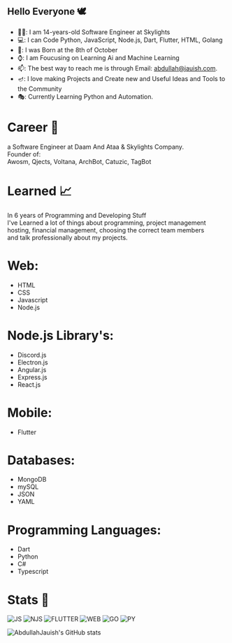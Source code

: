 ## Hello Everyone 🕊️

- 👨‍💻: I am 14-years-old Software Engineer at Skylights
- 💻: I can Code Python, JavaScript, Node.js, Dart, Flutter, HTML, Golang 
- 🎂: I was Born at the 8th of October
- ⌚: I am Foucusing on Learning Ai and Machine Learning
- 📫: The best way to reach me is through Email: abdullah@jauish.com.
- 🪔: I love making Projects and Create new and Useful Ideas and Tools to the Community<br>
- 🎭: Currently Learning Python and Automation.

# Career 💾

a Software Engineer at Daam And Ataa & Skylights Company.<br>
Founder of:<br>
Awosm, Qjects, Voltana, ArchBot, Catuzic, TagBot


# Learned 📈
In 6 years of Programming and Developing Stuff<br>
I've Learned a lot of things about programming, project management<br>
hosting, financial management, choosing the correct team members<br>
and talk professionally about my projects.


# Web:  
  - HTML
  - CSS
  - Javascript
  - Node.js<br>
   # Node.js Library's:<br>
   - Discord.js<br>
   - Electron.js<br>
   - Angular.js<br>
   - Express.js<br>
   - React.js

# Mobile:
  - Flutter


# Databases:
  - MongoDB
  - mySQL
  - JSON
  - YAML

# Programming Languages:
  - Dart
  - Python
  - C#
  - Typescript


# Stats 🧾


<img alt="JS" src="https://img.shields.io/badge/Javascript-JS-yellow"/> <img alt="NJS" src="https://img.shields.io/badge/Node.js-Njs-brightgreen"/> <img alt="FLUTTER" src="https://img.shields.io/badge/Dart-Flutter-blue"/> <img alt="WEB" src="https://img.shields.io/badge/HTML-Web-important"/> <img alt="GO" src="https://img.shields.io/badge/GO-Golang-9cf"/> <img alt="PY" src="https://img.shields.io/badge/Python-Ai-blue"/>

![AbdullahJauish's GitHub stats](https://github-readme-stats.vercel.app/api?username=i2q&show_icons=true&theme=prussian)

